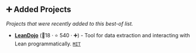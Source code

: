 ## ➕ Added Projects

_Projects that were recently added to this best-of list._

- <b><a href="https://github.com/lean-dojo/LeanDojo">LeanDojo</a></b> (🥈18 · ⭐ 540 · ➕) - Tool for data extraction and interacting with Lean programmatically. <code><a href="http://bit.ly/34MBwT8">MIT</a></code>
